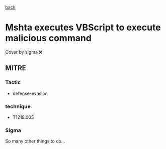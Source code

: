 [back](../index.md)
# Mshta executes VBScript to execute malicious command
Cover by sigma :x: 

## MITRE
### Tactic
  - defense-evasion

### technique
  - T1218.005

### Sigma

 So many other things to do...